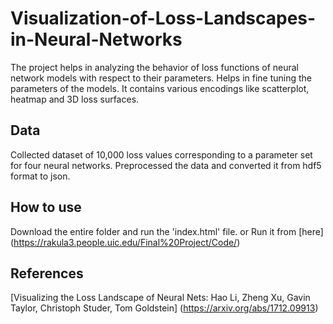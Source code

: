 # Visualization-of-Loss-Landscapes-in-Neural-Networks
The project helps in analyzing the behavior of loss functions of neural network models with respect to their parameters. Helps in fine tuning the parameters of the models.
It contains various encodings like scatterplot, heatmap and 3D loss surfaces. 

## Data
Collected dataset of 10,000 loss values corresponding to a parameter set for four neural networks.
Preprocessed the data and converted it from hdf5 format to json.

## How to use
Download the entire folder and run the 'index.html' file.
or
Run it from [here] (https://rakula3.people.uic.edu/Final%20Project/Code/)

## References

[Visualizing the Loss Landscape of Neural Nets: Hao Li, Zheng Xu, Gavin Taylor, Christoph Studer, Tom Goldstein] (https://arxiv.org/abs/1712.09913)



